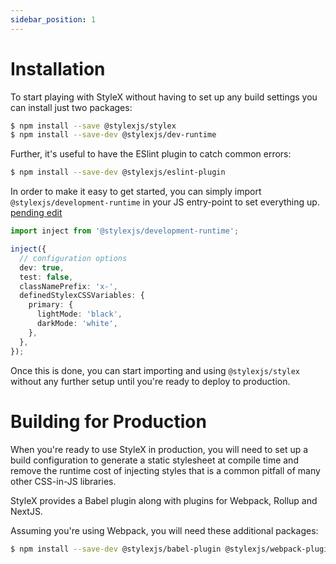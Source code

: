 ```yaml
---
sidebar_position: 1
---
```


# Installation

To start playing with StyleX without having to set up any build settings you can install just two packages:

```sh
$ npm install --save @stylexjs/stylex
$ npm install --save-dev @stylexjs/dev-runtime
```

Further, it's useful to have the ESlint plugin to catch common errors:

```sh
$ npm install --save-dev @stylexjs/eslint-plugin
```

In order to make it easy to get started, you can simply import `@stylexjs/development-runtime` in your JS entry-point to set everything up. [pending edit](noteplan://x-callback-url/openNote?noteTitle=Edits%20for%20Documentation%20to%20make%20sense%23Complete%20implementation%20of%20%60development-runtime%60)

```ts
import inject from '@stylexjs/development-runtime';

inject({
  // configuration options
  dev: true,
  test: false,
  classNamePrefix: 'x-',
  definedStylexCSSVariables: {
    primary: {
      lightMode: 'black',
      darkMode: 'white',
    },
  },
});
```

Once this is done, you can start importing and using `@stylexjs/stylex` without any further setup until you're ready to deploy to production.

# Building for Production

When you're ready to use StyleX in production, you will need to set up a build configuration to generate a static stylesheet at compile time and remove the runtime cost of injecting styles that is a common pitfall of many other CSS-in-JS libraries.

StyleX provides a Babel plugin along with plugins for Webpack, Rollup and NextJS.

Assuming you're using Webpack, you will need these additional packages:

```sh
$ npm install --save-dev @stylexjs/babel-plugin @stylexjs/webpack-plugin
```
